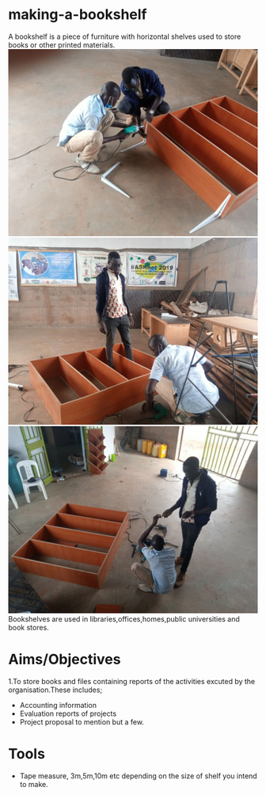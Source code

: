 # making-a-bookshelf

A bookshelf is a piece of furniture with horizontal shelves used to store books or other printed materials. 
![](images/bookself-pic1.jpg)
![](images/bookself-pic2.jpg)
![](images/bookself-pic3.jpg)
Bookshelves are used in libraries,offices,homes,public universities and book stores.
 # Aims/Objectives
1.To store books and files containing reports of the activities excuted by the organisation.These includes;
- Accounting information
- Evaluation reports of projects
- Project proposal to mention but a few.
# Tools
- Tape measure, 3m,5m,10m etc depending on the size of shelf you intend to make.


